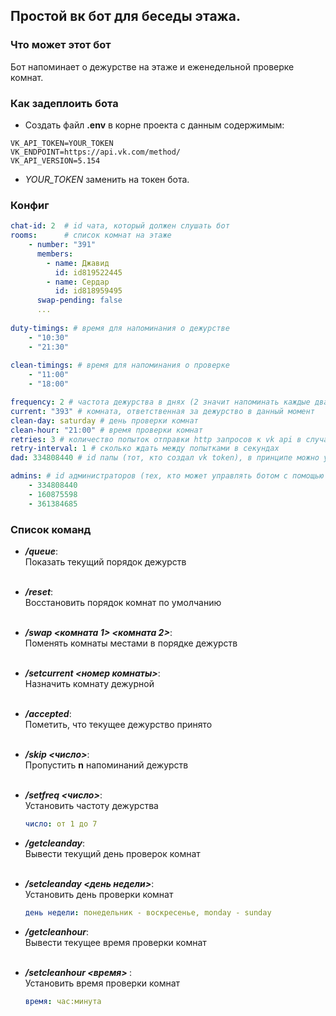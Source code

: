 ## Простой вк бот для беседы этажа.

### Что может этот бот

Бот напоминает о дежурстве на этаже и еженедельной проверке комнат.

### Как задеплоить бота

- Создать файл **.env** в корне проекта с данным содержимым:
```dotenv
VK_API_TOKEN=YOUR_TOKEN
VK_ENDPOINT=https://api.vk.com/method/
VK_API_VERSION=5.154
```
- _YOUR_TOKEN_ заменить на токен бота. 

### Конфиг

```yaml
chat-id: 2  # id чата, который должен слушать бот
rooms:      # список комнат на этаже  
    - number: "391"
      members:
        - name: Джавид
          id: id819522445
        - name: Сердар
          id: id818959495
      swap-pending: false
      ...
      
duty-timings: # время для напоминания о дежурстве
    - "10:30"
    - "21:30"
 
clean-timings: # время для напоминания о проверке
    - "11:00"
    - "18:00"

frequency: 2 # частота дежурства в днях (2 значит напоминать каждые два дня)
current: "393" # комната, ответственная за дежурство в данный момент
clean-day: saturday # день проверки комнат
clean-hour: "21:00" # время проверки комнат
retries: 3 # количество попыток отправки http запросов к vk api в случае неудачи
retry-interval: 1 # сколько ждать между попытками в секундах
dad: 334808440 # id папы (тот, кто создал vk token), в принципе можно указать чей угодно id

admins: # id администраторов (тех, кто может управлять ботом с помощью команд)
    - 334808440
    - 160875598
    - 361384685

```



### Список команд

- **<i>/queue</i>**:  
  Показать текущий порядок дежурств
  <br></br>

- **<i>/reset</i>**:  
  Восстановить порядок комнат по умолчанию
  <br></br>

- **<i>/swap <комната 1> <комната 2></i>**:  
  Поменять комнаты местами в порядке дежурств
  <br></br>

- **<i>/setcurrent <номер комнаты></i>**:  
  Назначить комнату дежурной
  <br></br>

- **<i>/accepted</i>**:  
  Пометить, что текущее дежурство принято
  <br></br>

- **<i>/skip <число></i>**:  
  Пропустить **n** напоминаний дежурств
  <br></br>

- **<i>/setfreq <число></i>**:  
  Установить частоту дежурства
  ```yaml
  число: от 1 до 7
  ```

- **<i>/getcleanday</i>**:  
  Вывести текущий день проверок комнат
  <br></br>

- **<i>/setcleanday <день недели></i>**:  
  Установить день проверки комнат
  ```yaml
  день недели: понедельник - воскресенье, monday - sunday
  ```

- **<i>/getcleanhour</i>**:  
  Вывести текущее время проверки комнат
  <br></br>

- **<i>/setcleanhour <время> </i>**:  
  Установить время проверки комнат
  ```yaml
  время: час:минута
  ```

